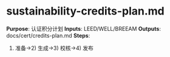# sustainability-credits-plan.md

**Purpose**: 认证积分计划
**Inputs**: LEED/WELL/BREEAM
**Outputs**: docs/cert/credits-plan.md
**Steps**:

1. 准备→2) 生成→3) 校核→4) 发布
